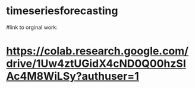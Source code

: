 # timeseriesforecasting

#link to orginal work:
#  https://colab.research.google.com/drive/1Uw4ztUGidX4cND0Q00hzSIAc4M8WiLSy?authuser=1
